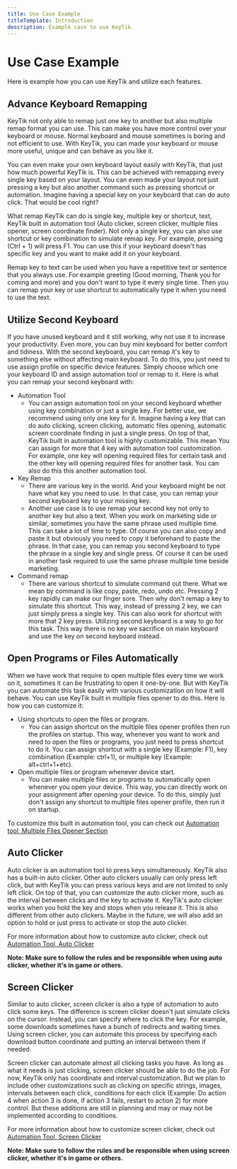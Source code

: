 ```yaml
---
title: Use Case Example
titleTemplate: Introduction
description: Example case to use KeyTik.
---
```


# Use Case Example

Here is example how you can use KeyTik and utilize each features.

<Adsense />

## Advance Keyboard Remapping
KeyTik not only able to remap just one key to another but also multiple remap format you can use. This can make you have more control over your keyboard or mouse. Normal keyboard and mouse sometimes is boring and not efficient to use. With KeyTik, you can made your keyboard or mouse more useful, unique and can behave as you like it.

You can even make your own keyboard layout easily with KeyTik, that just how much powerful KeyTik is. This can be achieved with remapping every single key based on your layout. You can even made your layout not just pressing a key but also another command such as pressing shortcut or automation. Imagine having a special key on your keyboard that can do auto click. That would be cool right?

What remap KeyTik can do is single key, multiple key or shortcut, text, KeyTik built in automation tool (Auto clicker, screen clicker, multiple files opener, screen coordinate finder). Not only a single key, you can also use shortcut or key combination to simulate remap key. For example, pressing (Ctrl + 1) will press F1. You can use this if your keyboard doesn't has specific key and you want to make add it on your keyboard.

Remap key to text can be used when you have a repetitive text or sentence that you always use. For example greeting (Good morning, Thank you for coming and more) and you don't want to type it every single time. Then you can remap your key or use shortcut to automatically type it when you need to use the text.

<Adsense />

## Utilize Second Keyboard
If you have unused keyboard and it still working, why not use it to increase your productivity. Even more, you can buy mini keyboard for better comfort and tidiness. With the second keyboard, you can remap it's key to something else without affecting main keyboard. To do this, you just need to use assign profile on specific device features. Simply choose which one your keyboard ID and assign automation tool or remap to it. Here is what you can remap your second keyboard with:

- Automation Tool
   - You can assign automation tool on your second keyboard whether using key combination or just a single key. For better use, we recommend using only one key for it. Imagine having a key that can do auto clicking, screen clicking, automatic files opening, automatic screen coordinate finding in just a single press. On top of that, KeyTik built in automation tool is highly customizable. This mean You can assign for more that 4 key with automation tool customization. For example, one key will opening required files for certain task and the other key will opening required files for another task. You can also do this this another automation tool.
- Key Remap
   - There are various key in the world. And your keyboard might be not have what key you need to use. In that case, you can remap your second keyboard key to your missing key.
   - Another use case is to use remap your second key not only to another key but also a text. When you work on marketing side or similar, sometimes you have the same phrase used multiple time. This can take a lot of time to type. Of course you can also copy and paste it but obviously you need to copy it beforehand to paste the phrase. In that case, you can remap you second keyboard to type the phrase in a single key and single press. Of course it can be used in another task required to use the same phrase multiple time beside marketing.
- Command remap
   - There are various shortcut to simulate command out there. What we mean by command is like copy, paste, redo, undo etc. Pressing 2 key rapidly can make our finger sore. Then why don't remap a key to simulate this shortcut. This way, instead of pressing 2 key, we can just simply press a single key. This can also work for shortcut with more that 2 key press. Utilizing second keyboard is a way to go for this task. This way there is no key we sacrifice on main keyboard and use the key on second keyboard instead.

## Open Programs or Files Automatically
When we have work that require to open multiple files every time we work on it, sometimes it can be frustrating to open it one-by-one. But with KeyTik you can automate this task easily with various customization on how it will behave. You can use KeyTik built in multiple files opener to do this. Here is how you can customize it:

- Using shortcuts to open the files or program.
  - You can assign shortcut on the multiple files opener profiles then run the profiles on startup. This way, whenever you want to work and need to open the files or programs, you just need to press shortcut to do it. You can assign shortcut with a single key (Example: F1), key combination (Example: ctrl+1), or multiple key (Example: alt+ctrl+1+etc).
- Open multiple files or program whenever device start.
   - You can make multiple files or programs to automatically open whenever you open your device. This way, you can directly work on your assignment after opening your device. To do this, simply just don't assign any shortcut to multiple files opener profile, then run it on startup.

To customize this built in automation tool, you can check out [Automation tool, Multiple Files Opener Section](/docs/getting-started/automation-tool#multiple-files-opener)

## Auto Clicker
Auto clicker is an automation tool to press keys simultaneously. KeyTik also has a built-in auto clicker. Other auto clickers usually can only press left click, but with KeyTik you can press various keys and are not limited to only left click. On top of that, you can customize the auto clicker more, such as the interval between clicks and the key to activate it. KeyTik's auto clicker works when you hold the key and stops when you release it. This is also different from other auto clickers. Maybe in the future, we will also add an option to hold or just press to activate or stop the auto clicker.

For more information about how to customize auto clicker, check out [Automation Tool, Auto Clicker](/docs/getting-started/automation-tool#auto-clicker)

**Note: Make sure to follow the rules and be responsible when using auto clicker, whether it's in game or others.**

## Screen Clicker
Similar to auto clicker, screen clicker is also a type of automation to auto click some keys. The difference is screen clicker doesn't just simulate clicks on the cursor. Instead, you can specify where to click the key. For example, some downloads sometimes have a bunch of redirects and waiting times. Using screen clicker, you can automate this process by specifying each download button coordinate and putting an interval between them if needed.

Screen clicker can automate almost all clicking tasks you have. As long as what it needs is just clicking, screen clicker should be able to do the job. For now, KeyTik only has coordinate and interval customization. But we plan to include other customizations such as clicking on specific strings, images, intervals between each click, conditions for each click (Example: Do action 4 when action 3 is done, if action 3 fails, restart to action 2) for more control. But these additions are still in planning and may or may not be implemented according to conditions.

For more information about how to customize screen clicker, check out [Automation Tool, Screen Clicker](/docs/getting-started/automation-tool#screen-clicker)

**Note: Make sure to follow the rules and be responsible when using screen clicker, whether it's in game or others.**

<Adsense />
